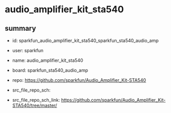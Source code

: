 # audio_amplifier_kit_sta540
 
## summary 
* id: sparkfun_audio_amplifier_kit_sta540_sparkfun_sta540_audio_amp
* user: sparkfun
* name: audio_amplifier_kit_sta540
* board: sparkfun_sta540_audio_amp
* repo: https://github.com/sparkfun/Audio_Amplifier_Kit-STA540



* src_file_repo_sch: 
* src_file_repo_sch_link: https://github.com/sparkfun/Audio_Amplifier_Kit-STA540/tree/master/






